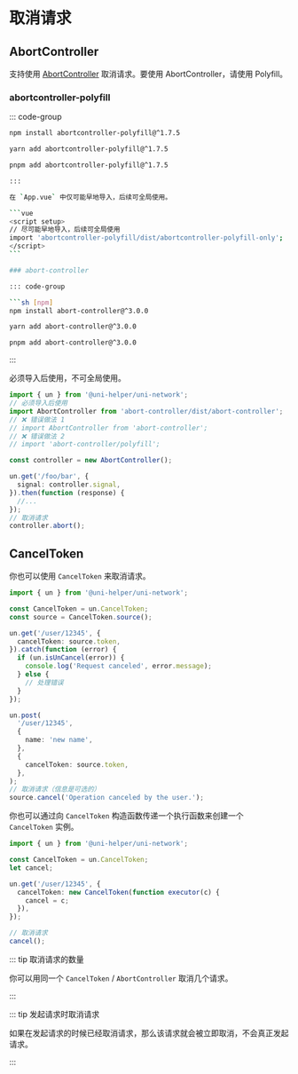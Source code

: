 # 取消请求

## AbortController

支持使用 [AbortController](https://developer.mozilla.org/en-US/docs/Web/API/AbortController) 取消请求。要使用 AbortController，请使用 Polyfill。

### abortcontroller-polyfill

::: code-group

```sh [npm]
npm install abortcontroller-polyfill@^1.7.5
```

```sh [yarn]
yarn add abortcontroller-polyfill@^1.7.5
```

````sh [pnpm]
pnpm add abortcontroller-polyfill@^1.7.5

:::

在 `App.vue` 中仅可能早地导入，后续可全局使用。

```vue
<script setup>
// 尽可能早地导入，后续可全局使用
import 'abortcontroller-polyfill/dist/abortcontroller-polyfill-only';
</script>
```

### abort-controller

::: code-group

```sh [npm]
npm install abort-controller@^3.0.0
````

```sh [yarn]
yarn add abort-controller@^3.0.0
```

```sh [pnpm]
pnpm add abort-controller@^3.0.0
```

:::

必须导入后使用，不可全局使用。

```typescript
import { un } from '@uni-helper/uni-network';
// 必须导入后使用
import AbortController from 'abort-controller/dist/abort-controller';
// ❌ 错误做法 1
// import AbortController from 'abort-controller';
// ❌ 错误做法 2
// import 'abort-controller/polyfill';

const controller = new AbortController();

un.get('/foo/bar', {
  signal: controller.signal,
}).then(function (response) {
  //...
});
// 取消请求
controller.abort();
```

## CancelToken

你也可以使用 `CancelToken` 来取消请求。

```typescript
import { un } from '@uni-helper/uni-network';

const CancelToken = un.CancelToken;
const source = CancelToken.source();

un.get('/user/12345', {
  cancelToken: source.token,
}).catch(function (error) {
  if (un.isUnCancel(error)) {
    console.log('Request canceled', error.message);
  } else {
    // 处理错误
  }
});

un.post(
  '/user/12345',
  {
    name: 'new name',
  },
  {
    cancelToken: source.token,
  },
);
// 取消请求（信息是可选的）
source.cancel('Operation canceled by the user.');
```

你也可以通过向 `CancelToken` 构造函数传递一个执行函数来创建一个 `CancelToken` 实例。

```typescript
import { un } from '@uni-helper/uni-network';

const CancelToken = un.CancelToken;
let cancel;

un.get('/user/12345', {
  cancelToken: new CancelToken(function executor(c) {
    cancel = c;
  }),
});

// 取消请求
cancel();
```

::: tip 取消请求的数量

你可以用同一个 `CancelToken` / `AbortController` 取消几个请求。

:::

::: tip 发起请求时取消请求

如果在发起请求的时候已经取消请求，那么该请求就会被立即取消，不会真正发起请求。

:::
